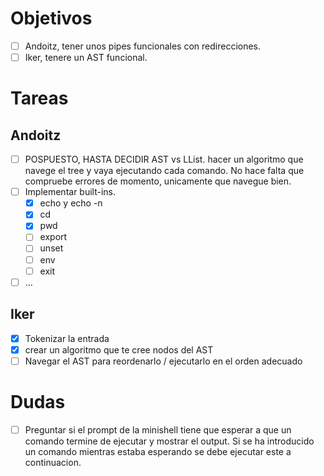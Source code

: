 # Objetivos
- [ ] Andoitz, tener unos pipes funcionales con redirecciones.
- [ ] Iker, tenere un AST funcional.

# Tareas

## Andoitz
 - [ ] POSPUESTO, HASTA DECIDIR AST vs LList. hacer un algoritmo que navege el tree y vaya ejecutando cada comando. No hace falta que compruebe errores de momento, unicamente que navegue bien. 
 - [ ] Implementar built-ins.
   - [x] echo y echo -n
   - [x] cd
   - [x] pwd
   - [ ] export
   - [ ] unset
   - [ ] env
   - [ ] exit

 - [ ] ...

## Iker
- [x] Tokenizar la entrada
- [x] crear un algoritmo que te cree nodos del AST
- [ ] Navegar el AST para reordenarlo / ejecutarlo en el orden adecuado

# Dudas
- [ ] Preguntar si el prompt de la minishell tiene que esperar a que un comando
  termine de ejecutar y mostrar el output. Si se ha introducido un comando
  mientras estaba esperando se debe ejecutar este a continuacion.

